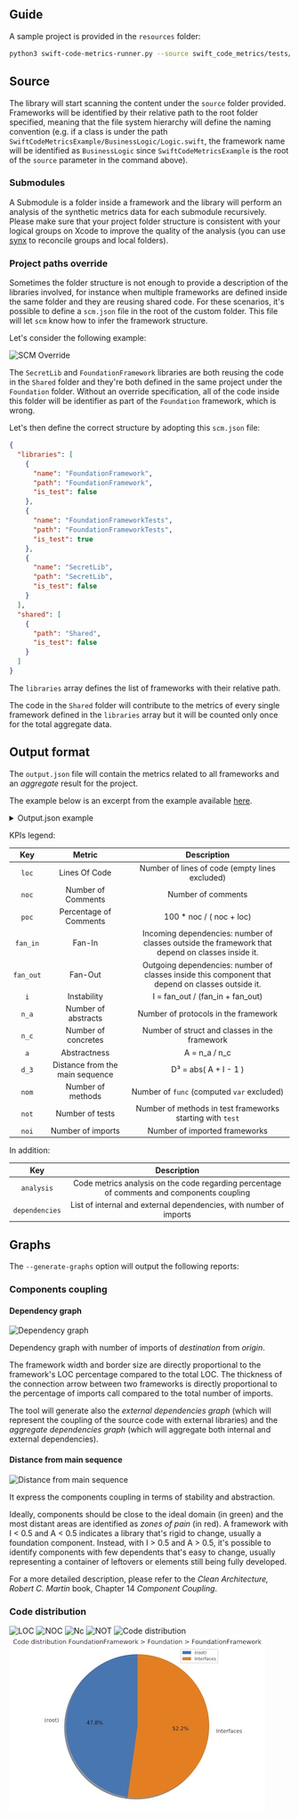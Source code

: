 ## Guide

A sample project is provided in the `resources` folder:

```bash
python3 swift-code-metrics-runner.py --source swift_code_metrics/tests/test_resources/ExampleProject/SwiftCodeMetricsExample --artifacts report --generate-graphs
```

## Source

The library will start scanning the content under the `source` folder provided. Frameworks will be identified by their 
relative path to the root folder specified, meaning that the file system hierarchy will define the naming convention
(e.g. if a class is under the path `SwiftCodeMetricsExample/BusinessLogic/Logic.swift`, the framework name will be identified
as `BusinessLogic` since `SwiftCodeMetricsExample` is the root of the `source` parameter in the command above).

### Submodules

A Submodule is a folder inside a framework and the library will perform an analysis of the synthetic metrics data for each submodule recursively.
Please make sure that your project folder structure is consistent with your logical groups on Xcode to improve the quality of the analysis
(you can use [synx](https://github.com/venmo/synx) to reconcile groups and local folders). 

### Project paths override

Sometimes the folder structure is not enough to provide a description of the libraries involved, for instance when multiple frameworks are
defined inside the same folder and they are reusing shared code. For these scenarios, it's possible to define a `scm.json` 
file in the root of the custom folder. This file will let `scm` know how to infer the framework structure.

Let's consider the following example:

![SCM Override](assets/scm_override_example.png)

The `SecretLib` and `FoundationFramework` libraries are both reusing the code in the `Shared` folder and they're both
defined in the same project under the `Foundation` folder. Without an override specification, all of the code inside this
folder will be identifier as part of the `Foundation` framework, which is wrong.

Let's then define the correct structure by adopting this `scm.json` file:

```json
{
  "libraries": [
    {
      "name": "FoundationFramework",
      "path": "FoundationFramework",
      "is_test": false
    },
    {
      "name": "FoundationFrameworkTests",
      "path": "FoundationFrameworkTests",
      "is_test": true
    },
    {
      "name": "SecretLib",
      "path": "SecretLib",
      "is_test": false
    }
  ],
  "shared": [
    {
      "path": "Shared",
      "is_test": false
    }
  ]
}
```
The `libraries` array defines the list of frameworks with their relative path.

The code in the `Shared` folder will contribute to the metrics of every single framework defined in the `libraries` 
array but it will be counted only once for the total aggregate data.

## Output format

The `output.json` file will contain the metrics related to all frameworks
and an _aggregate_ result for the project.

The example below is an excerpt from the example available [here](../swift_code_metrics/tests/test_resources/expected_output.json).

<details>
<summary>Output.json example</summary>

```json
{
    "non-test-frameworks": [
        {
            "FoundationFramework": {
                "loc": 27,
                "noc": 21,
                "poc": 43.75,
                "n_a": 1,
                "n_c": 2,
                "nom": 3,
                "not": 0,
                "noi": 0,
                "analysis": "The code is over commented. Zone of Pain. Highly stable and concrete component - rigid, hard to extend (not abstract). This component should not be volatile (e.g. a stable foundation library such as Strings).",
                "dependencies": [],
                "submodules": {
                    "FoundationFramework": {
                        "n_of_files": 3,
                        "metric": {
                            "loc": 27,
                            "noc": 21,
                            "n_a": 1,
                            "n_c": 2,
                            "nom": 3,
                            "not": 0,
                            "poc": 43.75
                        },
                        "submodules": [
                            {
                                "Foundation": {
                                    "n_of_files": 3,
                                    "metric": {
                                        "loc": 27,
                                        "noc": 21,
                                        "n_a": 1,
                                        "n_c": 2,
                                        "nom": 3,
                                        "not": 0,
                                        "poc": 43.75
                                    },
                                    "submodules": [
                                        {
                                            "FoundationFramework": {
                                                "n_of_files": 2,
                                                "metric": {
                                                    "loc": 23,
                                                    "noc": 14,
                                                    "n_a": 1,
                                                    "n_c": 1,
                                                    "nom": 2,
                                                    "not": 0,
                                                    "poc": 37.838
                                                },
                                                "submodules": [
                                                    {
                                                        "Interfaces": {
                                                            "n_of_files": 1,
                                                            "metric": {
                                                                "loc": 12,
                                                                "noc": 7,
                                                                "n_a": 1,
                                                                "n_c": 0,
                                                                "nom": 1,
                                                                "not": 0,
                                                                "poc": 36.842
                                                            },
                                                            "submodules": []
                                                        }
                                                    }
                                                ]
                                            }
                                        },
                                        {
                                            "Shared": {
                                                "n_of_files": 1,
                                                "metric": {
                                                    "loc": 4,
                                                    "noc": 7,
                                                    "n_a": 0,
                                                    "n_c": 1,
                                                    "nom": 1,
                                                    "not": 0,
                                                    "poc": 63.636
                                                },
                                                "submodules": []
                                            }
                                        }
                                    ]
                                }
                            }
                        ]
                    }
                },
                "fan_in": 1,
                "fan_out": 0,
                "i": 0.0,
                "a": 0.5,
                "d_3": 0.5
            }
        }
    ],
    "tests-frameworks": [
        {
            "BusinessLogic_Test": {
                "loc": 7,
                "noc": 7,
                "poc": 50.0,
                "n_a": 0,
                "n_c": 1,
                "nom": 1,
                "not": 1,
                "noi": 0,
                "analysis": "The code is over commented. ",
                "dependencies": []
            }
        }
    ],
    "aggregate": {
        "non-test-frameworks": {
            "loc": 97,
            "noc": 35,
            "n_a": 1,
            "n_c": 7,
            "nom": 10,
            "not": 0,
            "noi": 2,
            "poc": 26.515
        },
        "tests-frameworks": {
            "loc": 53,
            "noc": 28,
            "n_a": 0,
            "n_c": 4,
            "nom": 7,
            "not": 5,
            "noi": 0,
            "poc": 34.568
        },
        "total": {
            "loc": 150,
            "noc": 63,
            "n_a": 1,
            "n_c": 11,
            "nom": 17,
            "not": 5,
            "noi": 2,
            "poc": 29.577
        }
    }
}
```
</details>

KPIs legend:

|    Key    |              Metric              |                                             Description                                             |
|:---------:|:--------------------------------:|:---------------------------------------------------------------------------------------------------:|
|   `loc`   |          Lines Of Code           |                           Number of lines of code (empty lines excluded)                            |
|   `noc`   |        Number of Comments        |                                         Number of comments                                          |
|   `poc`   |      Percentage of Comments      |                                      100 * noc / ( noc + loc)                                       |
| `fan_in`  |              Fan-In              | Incoming dependencies: number of classes  outside the framework that depend on classes  inside it.  |
| `fan_out` |             Fan-Out              | Outgoing dependencies: number of classes  inside this component that depend on classes  outside it. |
|    `i`    |           Instability            |                                  I = fan_out / (fan_in + fan_out)                                   |
|   `n_a`   |       Number of abstracts        |                                Number of protocols in the framework                                 |
|   `n_c`   |       Number of concretes        |                            Number of struct and classes in the framework                            |
|    `a`    |           Abstractness           |                                            A = n_a / n_c                                            |
|   `d_3`   | Distance from  the main sequence |                                        D³ = abs( A + I - 1 )                                        |
|   `nom`   |        Number of methods         |                             Number of `func` (computed `var` excluded)                              |
|   `not`   |         Number of tests          |                      Number of methods in test frameworks starting with `test`                      |
|   `noi`   |        Number of imports         |                                    Number of imported frameworks                                    |

In addition:

|      Key       |                                        Description                                         |
|:--------------:|:------------------------------------------------------------------------------------------:|
|   `analysis`   | Code metrics analysis on the code regarding percentage of comments and components coupling |
| `dependencies` |             List of internal and external dependencies, with number of imports             |


## Graphs

The `--generate-graphs` option will output the following reports:

### Components coupling

#### Dependency graph

![Dependency graph](assets/example_internal_deps_graph.jpeg)

Dependency graph with number of imports of _destination_ from _origin_.

The framework width and border size are directly proportional to the framework's LOC percentage compared to the total LOC. The thickness of the connection arrow between two frameworks is directly proportional to the percentage of imports call compared to the total number of imports.

The tool will generate also the _external dependencies graph_ (which will represent the coupling of the source code with external libraries) and the _aggregate dependencies graph_ (which will aggregate both internal and external dependencies).

#### Distance from main sequence

![Distance from main sequence](assets/example_deviation_main_sequence.jpeg)

It express the components coupling in terms of stability and abstraction.

Ideally, components should be close to the ideal domain (in green) and the most distant areas are identified as _zones of pain_ (in red).
A framework with I < 0.5 and A < 0.5 indicates a library that's rigid to change, usually a foundation component. Instead, with I > 0.5 and A > 0.5, it's possible to identify components with few dependents that's easy to change, usually representing a container of leftovers or elements still being fully developed.

For a more detailed description, please refer to the _Clean Architecture, Robert C. Martin_ book, Chapter 14 _Component Coupling_.

### Code distribution

![LOC](assets/lines_of_code_-_loc.jpeg) ![NOC](assets/number_of_comments_-_noc.jpeg) ![Nc](assets/n._of_classes_and_structs.jpeg)  ![NOT](assets/number_of_tests_-_not.jpeg) ![Code distribution](assets/code_distribution.jpeg) ![Code distribution in submodules](assets/code_distribution_submodules.jpeg)
